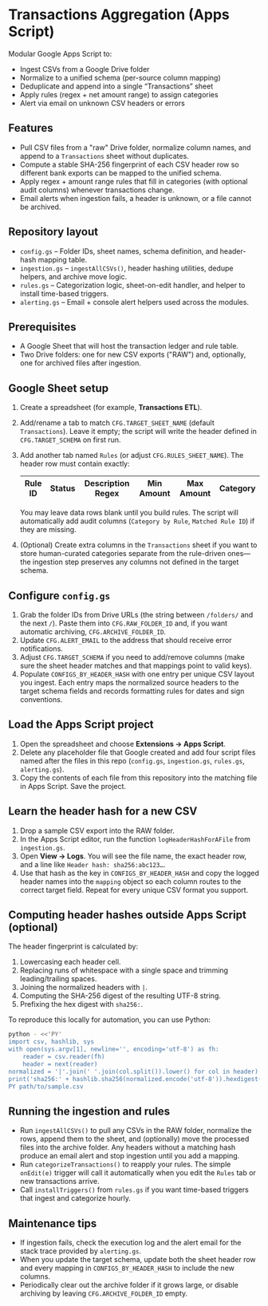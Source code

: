 # Transactions Aggregation (Apps Script)

Modular Google Apps Script to:
- Ingest CSVs from a Google Drive folder
- Normalize to a unified schema (per-source column mapping)
- Deduplicate and append into a single “Transactions” sheet
- Apply rules (regex + net amount range) to assign categories
- Alert via email on unknown CSV headers or errors


## Features
- Pull CSV files from a "raw" Drive folder, normalize column names, and append to a `Transactions` sheet without duplicates.
- Compute a stable SHA-256 fingerprint of each CSV header row so different bank exports can be mapped to the unified schema.
- Apply regex + amount range rules that fill in categories (with optional audit columns) whenever transactions change.
- Email alerts when ingestion fails, a header is unknown, or a file cannot be archived.

## Repository layout
- `config.gs` – Folder IDs, sheet names, schema definition, and header-hash mapping table.
- `ingestion.gs` – `ingestAllCSVs()`, header hashing utilities, dedupe helpers, and archive move logic.
- `rules.gs` – Categorization logic, sheet-on-edit handler, and helper to install time-based triggers.
- `alerting.gs` – Email + console alert helpers used across the modules.

## Prerequisites
- A Google Sheet that will host the transaction ledger and rule table.
- Two Drive folders: one for new CSV exports ("RAW") and, optionally, one for archived files after ingestion.

## Google Sheet setup
1. Create a spreadsheet (for example, **Transactions ETL**).
2. Add/rename a tab to match `CFG.TARGET_SHEET_NAME` (default `Transactions`). Leave it empty; the script will write the header defined in `CFG.TARGET_SCHEMA` on first run.
3. Add another tab named `Rules` (or adjust `CFG.RULES_SHEET_NAME`). The header row must contain exactly:

   | Rule ID | Status | Description Regex | Min Amount | Max Amount | Category |
   |---------|--------|-------------------|------------|------------|----------|
   
   You may leave data rows blank until you build rules. The script will automatically add audit columns (`Category by Rule`, `Matched Rule ID`) if they are missing.
4. (Optional) Create extra columns in the `Transactions` sheet if you want to store human-curated categories separate from the rule-driven ones—the ingestion step preserves any columns not defined in the target schema.

## Configure `config.gs`
1. Grab the folder IDs from Drive URLs (the string between `/folders/` and the next `/`). Paste them into `CFG.RAW_FOLDER_ID` and, if you want automatic archiving, `CFG.ARCHIVE_FOLDER_ID`.
2. Update `CFG.ALERT_EMAIL` to the address that should receive error notifications.
3. Adjust `CFG.TARGET_SCHEMA` if you need to add/remove columns (make sure the sheet header matches and that mappings point to valid keys).
4. Populate `CONFIGS_BY_HEADER_HASH` with one entry per unique CSV layout you ingest. Each entry maps the normalized source headers to the target schema fields and records formatting rules for dates and sign conventions.

## Load the Apps Script project
1. Open the spreadsheet and choose **Extensions → Apps Script**.
2. Delete any placeholder file that Google created and add four script files named after the files in this repo (`config.gs`, `ingestion.gs`, `rules.gs`, `alerting.gs`).
3. Copy the contents of each file from this repository into the matching file in Apps Script. Save the project.

## Learn the header hash for a new CSV
1. Drop a sample CSV export into the RAW folder.
2. In the Apps Script editor, run the function `logHeaderHashForAFile` from `ingestion.gs`.
3. Open **View → Logs**. You will see the file name, the exact header row, and a line like `Header hash: sha256:abc123…`.
4. Use that hash as the key in `CONFIGS_BY_HEADER_HASH` and copy the logged header names into the `mapping` object so each column routes to the correct target field. Repeat for every unique CSV format you support.

## Computing header hashes outside Apps Script (optional)
The header fingerprint is calculated by:
1. Lowercasing each header cell.
2. Replacing runs of whitespace with a single space and trimming leading/trailing spaces.
3. Joining the normalized headers with `|`.
4. Computing the SHA-256 digest of the resulting UTF-8 string.
5. Prefixing the hex digest with `sha256:`.

To reproduce this locally for automation, you can use Python:
```bash
python - <<'PY'
import csv, hashlib, sys
with open(sys.argv[1], newline='', encoding='utf-8') as fh:
    reader = csv.reader(fh)
    header = next(reader)
normalized = '|'.join(' '.join(col.split()).lower() for col in header)
print('sha256:' + hashlib.sha256(normalized.encode('utf-8')).hexdigest())
PY path/to/sample.csv
```

## Running the ingestion and rules
- Run `ingestAllCSVs()` to pull any CSVs in the RAW folder, normalize the rows, append them to the sheet, and (optionally) move the processed files into the archive folder. Any headers without a matching hash produce an email alert and stop ingestion until you add a mapping.
- Run `categorizeTransactions()` to reapply your rules. The simple `onEdit(e)` trigger will call it automatically when you edit the `Rules` tab or new transactions arrive.
- Call `installTriggers()` from `rules.gs` if you want time-based triggers that ingest and categorize hourly.

## Maintenance tips
- If ingestion fails, check the execution log and the alert email for the stack trace provided by `alerting.gs`.
- When you update the target schema, update both the sheet header row and every mapping in `CONFIGS_BY_HEADER_HASH` to include the new columns.
- Periodically clear out the archive folder if it grows large, or disable archiving by leaving `CFG.ARCHIVE_FOLDER_ID` empty.

